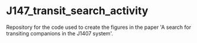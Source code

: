 # J147_transit_search_activity
Repository for the code used to create the figures in the paper 'A search for transiting companions in the J1407 system'.
